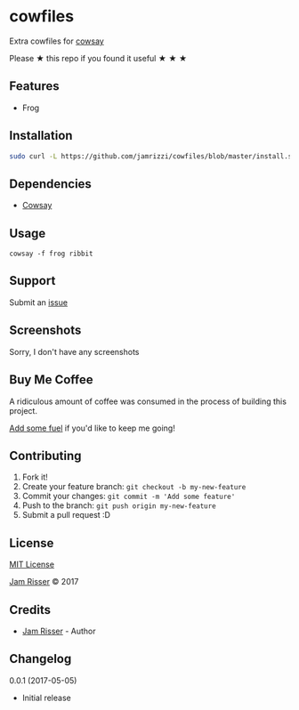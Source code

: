 # cowfiles

Extra cowfiles for [cowsay](https://github.com/piuccio/cowsay)

Please &#9733; this repo if you found it useful &#9733; &#9733; &#9733;


## Features
<!------------------------------------------------------->

* Frog


## Installation
<!------------------------------------------------------->

```sh
sudo curl -L https://github.com/jamrizzi/cowfiles/blob/master/install.sh | sudo bash
```


## Dependencies
<!------------------------------------------------------->

* [Cowsay](https://github.com/piuccio/cowsay)


## Usage
<!------------------------------------------------------->

```
cowsay -f frog ribbit
```


## Support
<!------------------------------------------------------->

Submit an [issue](https://github.com/jamrizzi/cowfiles/issues/new)


## Screenshots
<!------------------------------------------------------->

Sorry, I don't have any screenshots


## Buy Me Coffee
<!------------------------------------------------------->

A ridiculous amount of coffee was consumed in the process of building this project.

[Add some fuel](https://jamrizzi.com/#!/buy-me-coffee) if you'd like to keep me going!


## Contributing
<!------------------------------------------------------->

1. Fork it!
2. Create your feature branch: `git checkout -b my-new-feature`
3. Commit your changes: `git commit -m 'Add some feature'`
4. Push to the branch: `git push origin my-new-feature`
5. Submit a pull request :D


## License
<!------------------------------------------------------->

[MIT License](https://github.com/jamrizzi/cowfiles/blob/master/LICENSE)

[Jam Risser](https://jamrizzi.com) &copy; 2017


## Credits
<!------------------------------------------------------->

* [Jam Risser](https://jamrizzi.com) - Author


## Changelog
<!------------------------------------------------------->

0.0.1 (2017-05-05)
* Initial release
